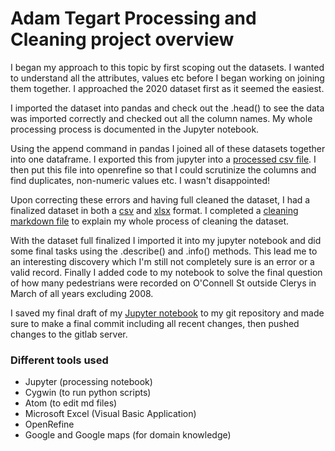 # Adam Tegart Processing and Cleaning project overview

I began my approach to this topic by first scoping out the datasets. I wanted to understand all the attributes, values etc before I began working on joining them together. I approached the 2020 dataset first as it seemed the easiest.

I imported the dataset into pandas and check out the .head() to see the data was imported correctly and checked out all the column names. My whole processing process is documented in the Jupyter notebook.

Using the append command in pandas I joined all of these datasets together into one dataframe. I exported this from jupyter into a [processed csv file](data/processed/adamtegart-a3-processed.csv). I then put this file into openrefine so that I could scrutinize the columns and find duplicates, non-numeric values etc. I wasn't disappointed!

Upon correcting these errors and having full cleaned the dataset, I had a finalized dataset in both a [csv](data/processed/adamtegart-a3-finalized.csv) and [xlsx](data/processed/adamtegart-a3-finalized.xlsx) format. I completed a [cleaning markdown file](notebooks/cleaning.md) to explain my whole process of cleaning the dataset.

With the dataset full finalized I imported it into my jupyter notebook and did some final tasks using the .describe() and .info() methods. This lead me to an interesting discovery which I'm still not completely sure is an error or a valid record. Finally I added code to my notebook to solve the final question of how many pedestrians were recorded on O'Connell St outside Clerys in March of all years excluding 2008.

I saved my final draft of my [Jupyter notebook](notebooks/ca273-processing.ipynb) to my git repository and made sure to make a final commit including all recent changes, then pushed changes to the gitlab server.

### Different tools used

*   Jupyter (processing notebook)
*   Cygwin (to run python scripts)
*   Atom (to edit md files)
*   Microsoft Excel (Visual Basic Application)
*   OpenRefine
*   Google and Google maps (for domain knowledge)
